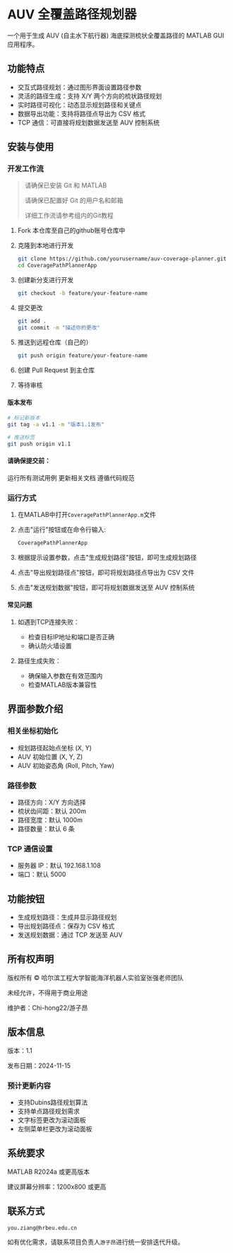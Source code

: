 # AUV 全覆盖路径规划器

一个用于生成 AUV (自主水下航行器) 海底探测梳状全覆盖路径的 MATLAB GUI 应用程序。

## 功能特点

- 交互式路径规划：通过图形界面设置路径参数
- 灵活的路径生成：支持 X/Y 两个方向的梳状路径规划
- 实时路径可视化：动态显示规划路径和关键点
- 数据导出功能：支持将路径点导出为 CSV 格式
- TCP 通信：可直接将规划数据发送至 AUV 控制系统

## 安装与使用

### 开发工作流

> 请确保已安装 Git 和 MATLAB
> 
> 请确保已配置好 Git 的用户名和邮箱
> 
> 详细工作流请参考组内的Git教程

1. Fork 本仓库至自己的github账号仓库中
2. 克隆到本地进行开发

    ```bash
    git clone https://github.com/yourusername/auv-coverage-planner.git
    cd CoveragePathPlannerApp
    ```

3. 创建新分支进行开发

    ```bash
    git checkout -b feature/your-feature-name
    ```

4. 提交更改

    ```bash
    git add .
    git commit -m "描述你的更改"
    ```

5. 推送到远程仓库（自己的）

    ```bash
    git push origin feature/your-feature-name
    ```

6. 创建 Pull Request 到主仓库
7. 等待审核

#### 版本发布

```bash
# 标记新版本
git tag -a v1.1 -m "版本1.1发布"

# 推送标签
git push origin v1.1
```

#### 请确保提交前：

运行所有测试用例
更新相关文档
遵循代码规范

### 运行方式

1. 在MATLAB中打开`CoveragePathPlannerApp.m`文件
2. 点击"运行"按钮或在命令行输入:

    ```bash
    CoveragePathPlannerApp
    ```

3. 根据提示设置参数，点击"生成规划路径"按钮，即可生成规划路径
4. 点击"导出规划路径点"按钮，即可将规划路径点导出为 CSV 文件
5. 点击"发送规划数据"按钮，即可将规划数据发送至 AUV 控制系统

#### 常见问题

1. 如遇到TCP连接失败：

   - 检查目标IP地址和端口是否正确
   - 确认防火墙设置
  
2. 路径生成失败：

   - 确保输入参数在有效范围内
   - 检查MATLAB版本兼容性

## 界面参数介绍

### 相关坐标初始化

- 规划路径起始点坐标 (X, Y)
- AUV 初始位置 (X, Y, Z)
- AUV 初始姿态角 (Roll, Pitch, Yaw)

### 路径参数

- 路径方向：X/Y 方向选择
- 梳状齿间距：默认 200m
- 路径宽度：默认 1000m
- 路径数量：默认 6 条

### TCP 通信设置

- 服务器 IP：默认 192.168.1.108
- 端口：默认 5000

## 功能按钮

- 生成规划路径：生成并显示路径规划
- 导出规划路径点：保存为 CSV 格式
- 发送规划数据：通过 TCP 发送至 AUV

## 所有权声明

版权所有 © 哈尔滨工程大学智能海洋机器人实验室张强老师团队

未经允许，不得用于商业用途

维护者：Chi-hong22/游子昂

## 版本信息

版本：1.1

发布日期：2024-11-15

### 预计更新内容

- 支持Dubins路径规划算法
- 支持单点路径规划需求
- 文字标签更改为滚动面板
- 左侧菜单栏更改为滚动面板


## 系统要求

MATLAB R2024a 或更高版本

建议屏幕分辨率：1200x800 或更高

## 联系方式

`you.ziang@hrbeu.edu.cn`

如有优化需求，请联系项目负责人`游子昂`进行统一安排迭代升级。
